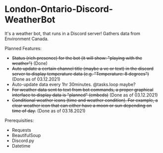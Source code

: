 # London-Ontario-Discord-WeatherBot
It's a weather bot, that runs in a Discord server! Gathers data from Environment Canada.

Planned Features:
- ~~Status (rich presence) for the bot (it will show: "playing with the weather")~~ (Done)
- ~~Auto update a certain channel title (maybe a vc or text) in the discord server to display temperature data (e.g. "Temperature: 8 degrees")~~ (Done as of 03.12.2021)
- Auto-update data every 1hr 30minutes. @tasks.loop maybe?
- ~~For weather data sent to text from bot commands, a proper graphical interface to display data is "planned" (embeds)~~ (Done as of 03.12.2021)
- ~~Conditional weather icons (time and weather condition). For example, a clear weather icon that can either have a moon or sun depending on time of day.~~ (Done as of 03.18.2021)

Prerequisities:
- Requests
- BeautifulSoup
- Discord.py
- Datetime
